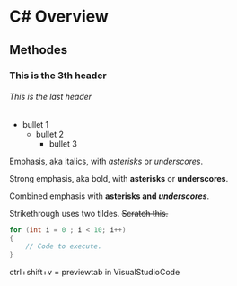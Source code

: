 # C# Overview
## Methodes
### This is the 3th header
###### This is the last header

* bullet 1
    - bullet 2
        - bullet 3

Emphasis, aka italics, with *asterisks* or _underscores_.

Strong emphasis, aka bold, with **asterisks** or __underscores__.

Combined emphasis with **asterisks and _underscores_**.

Strikethrough uses two tildes. ~~Scratch this.~~

```csharp
for (int i = 0 ; i < 10; i++)
{
    // Code to execute.
}
```
ctrl+shift+v = previewtab in VisualStudioCode